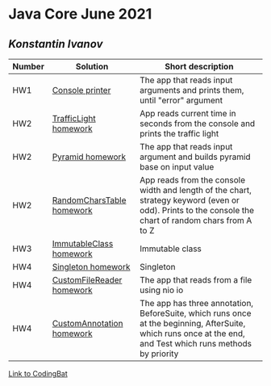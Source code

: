 # Java Core June 2021

## *Konstantin Ivanov*

| Number | Solution  | Short description
| --- | --- | --- |
| HW1 | [Console printer](https://github.com/NikolaevArtem/Java_Core_June_2021/blob/feature/konstantinIvanov/src/main/java/homework_1/Main.java) | The app that reads input arguments and prints them, until "error" argument |
| HW2 | [TrafficLight homework](https://github.com/NikolaevArtem/Java_Core_June_2021/blob/feature/konstantinIvanov/src/main/java/homework_2/traffic_light/Main.java) | App reads current time in seconds from the console and prints the traffic light  |
| HW2 | [Pyramid homework](https://github.com/NikolaevArtem/Java_Core_June_2021/blob/feature/konstantinIvanov/src/main/java/homework_2/pyramid_printer/Main.java) | The app that reads input argument and builds pyramid base on input value  |
| HW2 | [RandomCharsTable homework](https://github.com/NikolaevArtem/Java_Core_June_2021/blob/feature/konstantinIvanov/src/main/java/homework_2/random_chars_table/Main.java) | App reads from the console width and length of the chart, strategy keyword (even or odd). Prints to the console the chart of random chars from A to Z  |
| HW3 | [ImmutableClass homework](https://github.com/NikolaevArtem/Java_Core_June_2021/blob/feature/konstantinIvanov/src/main/java/homework_3/ImmutableClass.java) | Immutable class |
| HW4 | [Singleton homework](https://github.com/NikolaevArtem/Java_Core_June_2021/blob/feature/konstantinIvanov/src/main/java/homework_4/Singleton/MySingleton.java) | Singleton |
| HW4 | [CustomFileReader homework](https://github.com/NikolaevArtem/Java_Core_June_2021/blob/feature/konstantinIvanov/src/main/java/homework_4/custom_file_reader/CustomFileReader.java) | The app that reads from a file using nio io |
| HW4 | [CustomAnnotation homework](https://github.com/NikolaevArtem/Java_Core_June_2021/blob/feature/konstantinIvanov/src/main/java/homework_4/custom_annotation/test_annotation/Main.java) | The app has three annotation, BeforeSuite, which runs once at the beginning, AfterSuite, which runs once at the end, and Test which runs methods by priority |


[Link to CodingBat](https://codingbat.com/done?user=kostya-ivanov9623@mail.ru&tag=8599662828)
